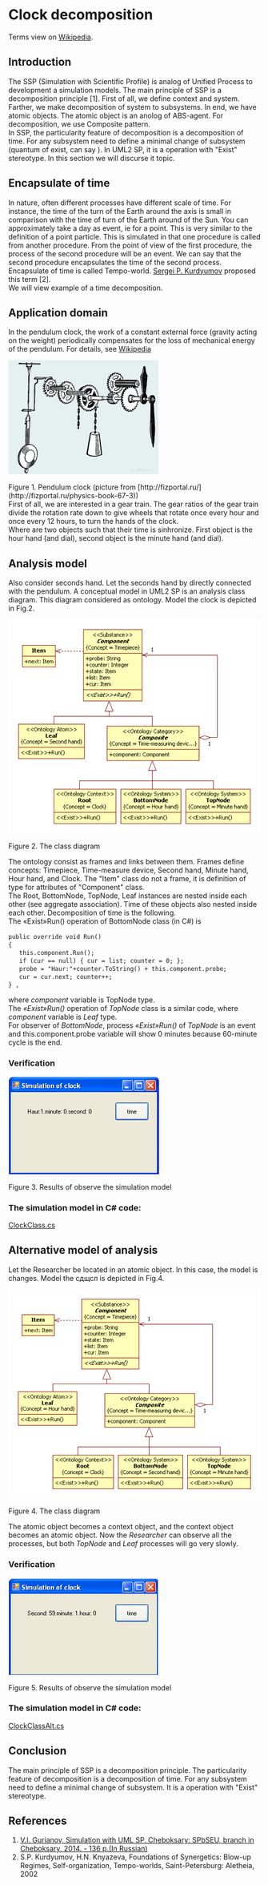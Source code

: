 # Clock decomposition
Terms view on [Wikipedia](https://en.wikipedia.org/wiki/Pendulum_clock).
## Introduction
The SSP (Simulation with Scientific Profile) is analog of Unified Process to development a simulation models. The main principle of SSP is a decomposition principle [1]. First of all, we define context and system. Farther, we make decomposition of system to subsystems. In end, we have atomic objects. The atomic object is an anolog of ABS-agent. For decomposition, we use Composite pattern.<br/>
In SSP, the particularity feature of decomposition is a decomposition of time. For any subsystem need to define a minimal change of subsystem (quantum of exist, can say ). In UML2 SP, it is a operation with "Exist" stereotype. In this section we will discurse it topic.

## Encapsulate of time
In nature, often different processes have different scale of time. For instance, the time of the turn of the Earth around the axis is small in comparison with the time of turn of the Earth around of the Sun. You can approximately take a day as event, ie for a point. This is very similar to the definition of a point particle. This is simulated in that one procedure is called from another procedure. From the point of view of the first procedure, the process of the second procedure will be an event. We can say that the second procedure encapsulates the time of the second process.<br/>
Encapsulate of time is called Tempo-world. [Sergei P. Kurdyumov](https://en.wikipedia.org/wiki/Sergei_P._Kurdyumov) proposed this term [2].<br/>
We will view example of a time decomposition.

## Application domain
In the pendulum clock, the work of a constant external force (gravity acting on the weight) periodically compensates for the loss of mechanical energy of the pendulum. For details, see [Wikipedia](https://en.wikipedia.org/wiki/Pendulum_clock)
<p><img src="clock.png" alt="" /></p>
Figure 1. Pendulum clock (picture from [http://fizportal.ru/](http://fizportal.ru/physics-book-67-3))<br/>
First of all, we are interested in a gear train.
The gear ratios of the gear train divide the rotation rate down to give wheels that rotate once every hour and once every 12 hours, to turn the hands of the clock.<br/> 
Where are two objects such that their time is sinhronize. First object is the hour hand (and dial), second object is the minute hand (and dial). 

## Analysis model
Also consider seconds hand. Let the seconds hand by directly connected with the pendulum.
A conceptual model in UML2 SP is an analysis class diagram. This diagram considered as ontology. 
Model the clock is depicted in Fig.2.

<p><img src="clockClassDiagram.png" alt="" /></p>
Figure 2. The class diagram<br/>

The ontology consist as frames and links between them. Frames define concepts: Timepiece, Time-measure device, Second hand, Minute hand, Hour hand, and Clock. The "Item" class do not a frame, it is definition of type for attributes of "Component" class.<br/>
The Root, BottomNode, TopNode, Leaf instances are nested inside each other (see aggregate association). Time of these objects also  nested inside each other. Decomposition of time is the following.<br/>
The «Exist»Run() operation of BottomNode class (in C#) is 
```
public override void Run()
{
   this.component.Run();
   if (cur == null) { cur = list; counter = 0; };
   probe = "Haur:"+counter.ToString() + this.component.probe;
   cur = cur.next; counter++;
} ,
```
where *component* variable is TopNode type.<br/>
The *«Exist»Run()* operation of *TopNode* class  is a similar code, where *component* variable is *Leaf* type.<br/>
For observer of *BottomNode*, process *«Exist»Run()* of *TopNode* is an event and this.component.probe variable will show 0 minutes because 60-minute cycle is the end.

### Verification
<p><img src="main_form.png" alt="" /></p>
Figure 3. Results of observe the simulation model<br/>

### The simulation model in C# code:  
[ClockClass.cs](https://github.com/vgurianov/uml-sp/blob/master/examples/clock/ClockClass.cs) 

## Alternative model of analysis 
Let the Researcher be located in an atomic object. In this case, the model is changes. 
Model the сдщсл is depicted in Fig.4.

<p><img src="clockClassDiagram2.png" alt="" /></p>
Figure 4. The class diagram<br/>

The atomic object becomes a context object, and the context object becomes an atomic object. Now the *Researcher* can observe all the processes, but both *TopNode* and *Leaf* processes will go very slowly.

### Verification
<p><img src="main_form2.png" alt="" /></p>
Figure 5. Results of observe the simulation model<br/>

### The simulation model in C# code:  
[ClockClassAlt.cs](https://github.com/vgurianov/uml-sp/blob/master/examples/clock/ClockClassAlt.cs)

## Conclusion
The main principle of SSP is a decomposition principle. The particularity feature of decomposition is a decomposition of time. For any subsystem need to define a minimal change of subsystem. It is a operation with "Exist" stereotype.<br/>

## References
1.	[V.I. Gurianov, Simulation with UML SP. Cheboksary: SPbSEU, branch in Cheboksary, 2014. - 136 p.(In Russian)](http://simulation.su/static/en-books.html)
2. S.P. Kurdyumov, H.N. Knyazeva, Foundations of Synergetics: Blow-up Regimes, Self-organization, Tempo-worlds, Saint-Petersburg: Aletheia, 2002 
